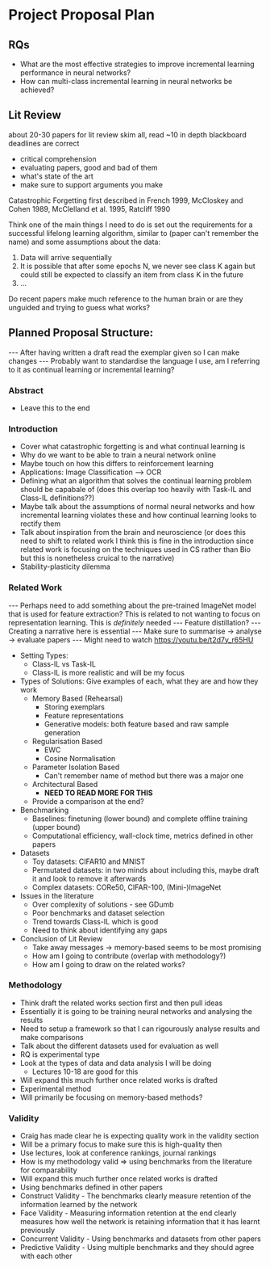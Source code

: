 # Project Proposal Plan
## RQs
- What are the most effective strategies to improve incremental learning performance in neural networks?
- How can multi-class incremental learning in neural networks be achieved?

## Lit Review
about 20-30 papers for lit review
skim all, read ~10 in depth
blackboard deadlines are correct
- critical comprehension
- evaluating papers, good and bad of them
- what's state of the art
- make sure to support arguments you make

Catastrophic Forgetting first described in French 1999, McCloskey and Cohen 1989, McClelland et al. 1995, Ratcliff 1990

Think one of the main things I need to do is set out the requirements for a successful lifelong learning algorithm, similar to (paper can't remember the name) and some assumptions about the data:
1) Data will arrive sequentially
2) It is possible that after some epochs N, we never see class K again but could still be expected to classify an item from class K in the future
3) ...

Do recent papers make much reference to the human brain or are they unguided and trying to guess what works?

## Planned Proposal Structure:
--- After having written a draft read the exemplar given so I can make changes
--- Probably want to standardise the language I use, am I referring to it as continual learning or incremental learning?

### Abstract
- Leave this to the end

### Introduction
- Cover what catastrophic forgetting is and what continual learning is 
- Why do we want to be able to train a neural network online
- Maybe touch on how this differs to reinforcement learning
- Applications: Image Classification --> OCR
- Defining what an algorithm that solves the continual learning problem should be capabale of (does this overlap too heavily with Task-IL and Class-IL definitions??)
- Maybe talk about the assumptions of normal neural networks and how incremental learning violates these and how continual learning looks to rectify them
- Talk about inspiration from the brain and neuroscience (or does this need to shift to related work I think this is fine in the introduction since related work is focusing on the techniques used in CS rather than Bio but this is nonetheless cruical to the narrative)
- Stability-plasticity dilemma

### Related Work
--- Perhaps need to add something about the pre-trained ImageNet model that is used for feature extraction? This is related to not wanting to focus on representation learning. This is *definitely* needed
--- Feature distillation?
--- Creating a narrative here is essential
--- Make sure to summarise -> analyse -> evaluate papers
--- Might need to watch https://youtu.be/t2d7y_r65HU

- Setting Types:
	- Class-IL vs Task-IL
	- Class-IL is more realistic and will be my focus
- Types of Solutions: Give examples of each, what they are and how they work
	- Memory Based (Rehearsal)
		- Storing exemplars
		- Feature representations
		- Generative models: both feature based and raw sample generation
	- Regularisation Based
		- EWC
		- Cosine Normalisation
	- Parameter Isolation Based
		- Can't remember name of method but there was a major one
	- Architectural Based
		- **NEED TO READ MORE FOR THIS** 
	- Provide a comparison at the end?
- Benchmarking
	- Baselines: finetuning (lower bound) and complete offline training (upper bound)
	- Computational efficiency, wall-clock time, metrics defined in other papers
- Datasets
	- Toy datasets: CIFAR10 and MNIST
	- Permutated datasets: in two minds about including this, maybe draft it and look to remove it afterwards
	- Complex datasets: CORe50, CIFAR-100, (Mini-)ImageNet
- Issues in the literature
	- Over complexity of solutions - see GDumb
	- Poor benchmarks and dataset selection
	- Trend towards Class-IL which is good
	- Need to think about identifying any gaps
- Conclusion of Lit Review
	- Take away messages -> memory-based seems to be most promising
	- How am I going to contribute (overlap with methodology?)
	- How am I going to draw on the related works?

### Methodology
- Think draft the related works section first and then pull ideas
- Essentially it is going to be training neural networks and analysing the results
- Need to setup a framework so that I can rigourously analyse results and make comparisons
- Talk about the different datasets used for evaluation as well
- RQ is experimental type
- Look at the types of data and data analysis I will be doing
	- Lectures 10-18 are good for this
- Will expand this much further once related works is drafted
- Experimental method
- Will primarily be focusing on memory-based methods?

### Validity
- Craig has made clear he is expecting quality work in the validity section
- Will be a primary focus to make sure this is high-quality then
- Use lectures, look at conference rankings, journal rankings
- How is my methodology valid => using benchmarks from the literature for comparability
- Will expand this much further once related works is drafted
- Using benchmarks defined in other papers
- Construct Validity - The benchmarks clearly measure retention of the information learned by the network
- Face Validity - Measuring information retention at the end clearly measures how well the network is retaining information that it has learnt previously
- Concurrent Validity - Using benchmarks and datasets from other papers
- Predictive Validity - Using multiple benchmarks and they should agree with each other